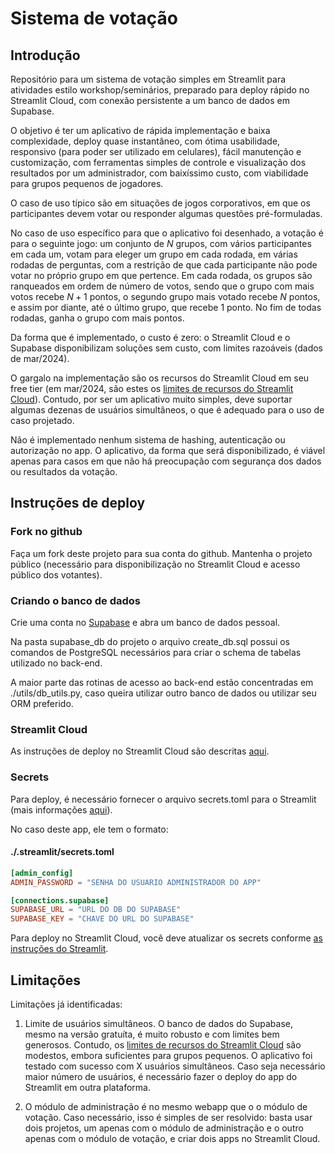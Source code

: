 # Sistema de votação

## Introdução

Repositório para um sistema de votação simples em Streamlit para atividades estilo workshop/seminários, preparado para deploy rápido no Streamlit Cloud, com conexão persistente a um banco de dados em Supabase.

O objetivo é ter um aplicativo de rápida implementação e baixa complexidade, deploy quase instantâneo, com ótima usabilidade, responsivo (para poder ser utilizado em celulares), fácil manutenção e customização, com ferramentas simples de controle e visualização dos resultados por um administrador, com baixíssimo custo, com viabilidade para grupos pequenos de jogadores.

O caso de uso típico são em situações de jogos corporativos, em que os participantes devem votar ou responder algumas questões pré-formuladas.

No caso de uso específico para que o aplicativo foi desenhado, a votação é para o seguinte jogo: um conjunto de $N$ grupos, com vários participantes em cada um, votam para eleger um grupo em cada rodada, em várias rodadas de perguntas, com a restrição de que cada participante não pode votar no próprio grupo em que pertence. Em cada rodada, os grupos são ranqueados em ordem de número de votos, sendo que o grupo com mais votos recebe $N+1$ pontos, o segundo grupo mais votado recebe $N$ pontos, e assim por diante, até o último grupo, que recebe 1 ponto. No fim de todas rodadas, ganha o grupo com mais pontos.

Da forma que é implementado, o custo é zero: o Streamlit Cloud e o Supabase disponibilizam soluções sem custo, com limites razoáveis (dados de mar/2024).

O gargalo na implementação são os recursos do Streamlit Cloud em seu free tier (em mar/2024, são estes os [limites de recursos do Streamlit Cloud](https://docs.streamlit.io/streamlit-community-cloud/manage-your-app)). Contudo, por ser um aplicativo muito simples, deve suportar algumas dezenas de usuários simultâneos, o que é adequado para o uso de caso projetado.

Não é implementado nenhum sistema de hashing, autenticação ou autorização no app. O aplicativo, da forma que será disponibilizado, é viável apenas para casos em que não há preocupação com segurança dos dados ou resultados da votação.

## Instruções de deploy

### Fork no github

Faça um fork deste projeto para sua conta do github. Mantenha o projeto público (necessário para disponibilização no Streamlit Cloud e acesso público dos votantes).

### Criando o banco de dados

Crie uma conta no [Supabase](https://supabase.com/) e abra um banco de dados pessoal.

Na pasta supabase_db do projeto o arquivo create_db.sql possui os comandos de PostgreSQL necessários para criar o schema de tabelas utilizado no back-end.

A maior parte das rotinas de acesso ao back-end estão concentradas em ./utils/db_utils.py, caso queira utilizar outro banco de dados ou utilizar seu ORM preferido.

### Streamlit Cloud

As instruções de deploy no Streamlit Cloud são descritas [aqui](https://docs.streamlit.io/streamlit-community-cloud/deploy-your-app).

### Secrets

Para deploy, é necessário fornecer o arquivo secrets.toml para o Streamlit (mais informações [aqui](https://docs.streamlit.io/library/advanced-features/secrets-management)).

No caso deste app, ele tem o formato:

#### ./.streamlit/secrets.toml
```TOML
[admin_config]
ADMIN_PASSWORD = "SENHA DO USUARIO ADMINISTRADOR DO APP"

[connections.supabase]
SUPABASE_URL = "URL DO DB DO SUPABASE"
SUPABASE_KEY = "CHAVE DO URL DO SUPABASE"
```

Para deploy no Streamlit Cloud, você deve atualizar os secrets conforme [as instruções do Streamlit](https://docs.streamlit.io/streamlit-community-cloud/deploy-your-app/secrets-management).

## Limitações

Limitações já identificadas:

1. Limite de usuários simultâneos. O banco de dados do Supabase, mesmo na versão gratuíta, é muito robusto e com limites bem generosos. Contudo, os [limites de recursos do Streamlit Cloud](https://docs.streamlit.io/streamlit-community-cloud/manage-your-app) são modestos, embora suficientes para grupos pequenos. O aplicativo foi testado com sucesso com X usuários simultâneos. Caso seja necessário maior número de usuários, é necessário fazer o deploy do app do Streamlit em outra plataforma.

2. O módulo de administração é no mesmo webapp que o o módulo de votação. Caso necessário, isso é simples de ser resolvido: basta usar dois projetos, um apenas com o módulo de administração e o outro apenas com o módulo de votação, e criar dois apps no Streamlit Cloud.

